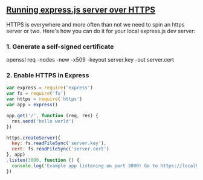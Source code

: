## [Running express.js server over HTTPS](https://timonweb.com/posts/running-expressjs-server-over-https/)
HTTPS is everywhere and more often than not we need to spin an https server or two. Here's how you can do it for your local express.js dev server:
### 1. Generate a self-signed certificate
openssl req -nodes -new -x509 -keyout server.key -out server.cert

### 2. Enable HTTPS in Express
``` js
var express = require('express')
var fs = require('fs')
var https = require('https')
var app = express()

app.get('/', function (req, res) {
  res.send('hello world')
})

https.createServer({
  key: fs.readFileSync('server.key'),
  cert: fs.readFileSync('server.cert')
}, app)
.listen(3000, function () {
  console.log('Example app listening on port 3000! Go to https://localhost:3000/')
})
```